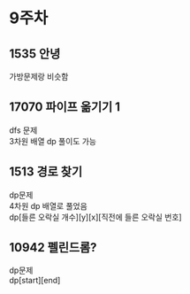 # 9주차
## 1535 안녕
가방문제랑 비슷함

## 17070 파이프 옮기기 1
dfs 문제
<br/>
3차원 배열 dp 풀이도 가능

## 1513 경로 찾기
dp문제
<br/>
4차원 dp 배열로 풀었음
<br/>
dp[들른 오락실 개수][y][x][직전에 들른 오락실 번호]

## 10942 펠린드롬?
dp문제
<br/>
dp[start][end]
